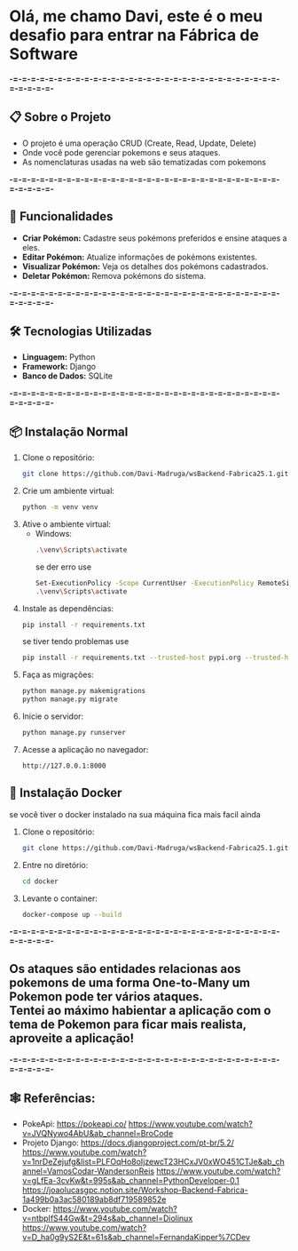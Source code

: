 # Olá, me chamo Davi, este é o meu desafio para entrar na Fábrica de Software

**-=-=-=-=-=-=-=-=-=-=-=-=-=-=-=-=-=-=-=-=-=-=-=-=-=-=-=-=-=-=-=-=-=-=-=-**

## 📋 Sobre o Projeto
- O projeto é uma operação CRUD (Create, Read, Update, Delete)
- Onde você pode gerenciar pokemons e seus ataques.
- As nomenclaturas usadas na web são tematizadas com pokemons <br> 

**-=-=-=-=-=-=-=-=-=-=-=-=-=-=-=-=-=-=-=-=-=-=-=-=-=-=-=-=-=-=-=-=-=-=-=-**

## 🚀 Funcionalidades

- **Criar Pokémon:** Cadastre seus pokémons preferidos e ensine ataques a eles.  
- **Editar Pokémon:** Atualize informações de pokémons existentes.  
- **Visualizar Pokémon:** Veja os detalhes dos pokémons cadastrados.  
- **Deletar Pokémon:** Remova pokémons do sistema.

**-=-=-=-=-=-=-=-=-=-=-=-=-=-=-=-=-=-=-=-=-=-=-=-=-=-=-=-=-=-=-=-=-=-=-=-**

## 🛠️ Tecnologias Utilizadas

- **Linguagem:** Python
- **Framework:** Django
- **Banco de Dados:** SQLite

**-=-=-=-=-=-=-=-=-=-=-=-=-=-=-=-=-=-=-=-=-=-=-=-=-=-=-=-=-=-=-=-=-=-=-=-**

## 📦 Instalação Normal

1. Clone o repositório: 
   ```sh
   git clone https://github.com/Davi-Madruga/wsBackend-Fabrica25.1.git
   ```
2. Crie um ambiente virtual:
   ```sh
   python -m venv venv
   ```
3. Ative o ambiente virtual:
   - Windows:
     ```sh
     .\venv\Scripts\activate
     ```
     se der erro use 
     ```sh
     Set-ExecutionPolicy -Scope CurrentUser -ExecutionPolicy RemoteSigned
     .\venv\Scripts\activate
     ```
4. Instale as dependências:
   ```sh
   pip install -r requirements.txt 
   ```
   se tiver tendo problemas use 
   ```sh
   pip install -r requirements.txt --trusted-host pypi.org --trusted-host files.pythonhosted.org
   ```
5. Faça as migrações:
   ```sh
   python manage.py makemigrations
   python manage.py migrate
   ```
6. Inicie o servidor:
   ```sh
   python manage.py runserver
   ```
7. Acesse a aplicação no navegador:
   ```
   http://127.0.0.1:8000
   ```
## 🐳 Instalação Docker
se você tiver o docker instalado na sua máquina fica mais facil ainda
1. Clone o repositório: 
   ```sh
   git clone https://github.com/Davi-Madruga/wsBackend-Fabrica25.1.git
   ```
2. Entre no diretório:
   ```sh
   cd docker
   ```
3. Levante o container:
   ```sh
   docker-compose up --build
   ```
**-=-=-=-=-=-=-=-=-=-=-=-=-=-=-=-=-=-=-=-=-=-=-=-=-=-=-=-=-=-=-=-=-=-=-=-**
## Os ataques são entidades relacionas aos pokemons de uma forma One-to-Many um Pokemon pode ter vários ataques. <br> Tentei ao máximo habientar a aplicação com o tema de Pokemon para ficar mais realista, aproveite a aplicação!
**-=-=-=-=-=-=-=-=-=-=-=-=-=-=-=-=-=-=-=-=-=-=-=-=-=-=-=-=-=-=-=-=-=-=-=-**

## 🕸 Referências:
- PokeApi:
   https://pokeapi.co/
   https://www.youtube.com/watch?v=JVQNywo4AbU&ab_channel=BroCode
- Projeto Django:
   https://docs.djangoproject.com/pt-br/5.2/
   https://www.youtube.com/watch?v=1nrDeZejufg&list=PLFOqHo8oIjzewcT23HCxJV0xWO451CTJe&ab_channel=VamosCodar-WandersonReis
   https://www.youtube.com/watch?v=gLfEa-3cvKw&t=995s&ab_channel=PythonDeveloper-0.1
   https://joaolucasgpc.notion.site/Workshop-Backend-Fabrica-1a499b0a3ac580189ab8df719589852e
- Docker:
   https://www.youtube.com/watch?v=ntbpIfS44Gw&t=294s&ab_channel=Diolinux
   https://www.youtube.com/watch?v=D_ha0g9yS2E&t=61s&ab_channel=FernandaKipper%7CDev
